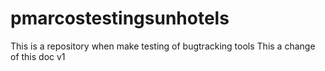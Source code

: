 # pmarcostestingsunhotels
This is a repository when make testing of bugtracking tools
This a change of this doc v1
